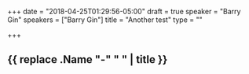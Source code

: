 +++
date = "2018-04-25T01:29:56-05:00"
draft = true
speaker = "Barry Gin"
speakers = ["Barry Gin"]
title = "Another test"
type = ""

+++

## {{ replace .Name "-" " " | title }}
